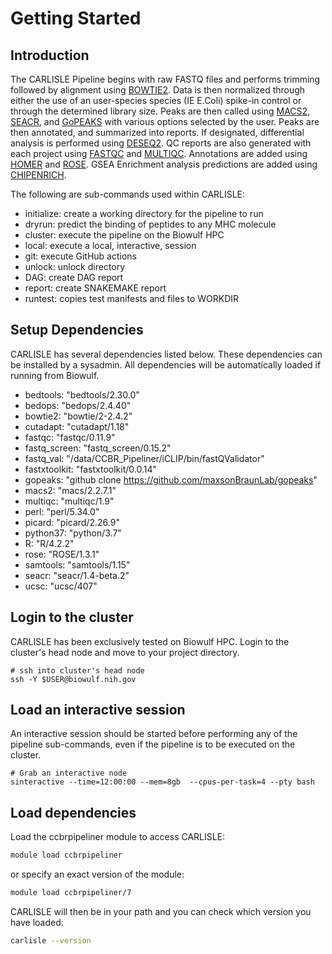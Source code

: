 # Getting Started

## Introduction

The CARLISLE Pipeline begins with raw FASTQ files and performs trimming followed by alignment using [BOWTIE2](https://bowtie-bio.sourceforge.net/bowtie2/index.shtml). Data is then normalized through either the use of an user-species species (IE E.Coli) spike-in control or through the determined library size. Peaks are then called using [MACS2](https://hbctraining.github.io/Intro-to-ChIPseq/lessons/05_peak_calling_macs.html), [SEACR](https://github.com/FredHutch/SEACR), and [GoPEAKS](https://genomebiology.biomedcentral.com/articles/10.1186/s13059-022-02707-w) with various options selected by the user. Peaks are then annotated, and summarized into reports. If designated, differential analysis is performed using [DESEQ2](https://bioconductor.org/packages/release/bioc/html/DESeq2.html). QC reports are also generated with each project using [FASTQC](https://www.bioinformatics.babraham.ac.uk/projects/fastqc/) and [MULTIQC](https://multiqc.info/). Annotations are added using [HOMER](http://homer.ucsd.edu/homer/ngs/annotation.html) and [ROSE](https://github.com/stjude/ROSE). GSEA Enrichment analysis predictions are added using [CHIPENRICH](https://bioconductor.org/packages/devel/bioc/vignettes/chipenrich/inst/doc/chipenrich-vignette.html).

The following are sub-commands used within CARLISLE:

- initialize: create a working directory for the pipeline to run
- dryrun: predict the binding of peptides to any MHC molecule
- cluster: execute the pipeline on the Biowulf HPC
- local: execute a local, interactive, session
- git: execute GitHub actions
- unlock: unlock directory
- DAG: create DAG report
- report: create SNAKEMAKE report
- runtest: copies test manifests and files to WORKDIR

## Setup Dependencies

CARLISLE has several dependencies listed below. These dependencies can be installed by a sysadmin. All dependencies will be automatically loaded if running from Biowulf.

- bedtools: "bedtools/2.30.0"
- bedops: "bedops/2.4.40"
- bowtie2: "bowtie/2-2.4.2"
- cutadapt: "cutadapt/1.18"
- fastqc: "fastqc/0.11.9"
- fastq_screen: "fastq_screen/0.15.2"
- fastq_val: "/data/CCBR_Pipeliner/iCLIP/bin/fastQValidator"
- fastxtoolkit: "fastxtoolkit/0.0.14"
- gopeaks: "github clone https://github.com/maxsonBraunLab/gopeaks"
- macs2: "macs/2.2.7.1"
- multiqc: "multiqc/1.9"
- perl: "perl/5.34.0"
- picard: "picard/2.26.9"
- python37: "python/3.7"
- R: "R/4.2.2"
- rose: "ROSE/1.3.1"
- samtools: "samtools/1.15"
- seacr: "seacr/1.4-beta.2"
- ucsc: "ucsc/407"

## Login to the cluster

CARLISLE has been exclusively tested on Biowulf HPC. Login to the cluster's head node and move to your project directory.

```
# ssh into cluster's head node
ssh -Y $USER@biowulf.nih.gov
```

## Load an interactive session

An interactive session should be started before performing any of the pipeline sub-commands, even if the pipeline is to be executed on the cluster.

```
# Grab an interactive node
sinteractive --time=12:00:00 --mem=8gb  --cpus-per-task=4 --pty bash
```

## Load dependencies

Load the ccbrpipeliner module to access CARLISLE:

```sh
module load ccbrpipeliner
```

or specify an exact version of the module:

```sh
module load ccbrpipeliner/7
```

CARLISLE will then be in your path and you can check which version you have loaded:

```sh
carlisle --version
```
